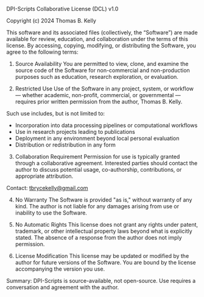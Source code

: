 DPI-Scripts Collaborative License (DCL) v1.0

Copyright (c) 2024 Thomas B. Kelly

This software and its associated files (collectively, the “Software”) are made available for review, education, and collaboration under the terms of this license. By accessing, copying, modifying, or distributing the Software, you agree to the following terms:

1. Source Availability
You are permitted to view, clone, and examine the source code of the Software for non-commercial and non-production purposes such as education, research exploration, or evaluation.

2. Restricted Use
Use of the Software in any project, system, or workflow — whether academic, non-profit, commercial, or governmental — requires prior written permission from the author, Thomas B. Kelly.

Such use includes, but is not limited to:
- Incorporation into data processing pipelines or computational workflows
- Use in research projects leading to publications
- Deployment in any environment beyond local personal evaluation
- Distribution or redistribution in any form

3. Collaboration Requirement
Permission for use is typically granted through a collaborative agreement. Interested parties should contact the author to discuss potential usage, co-authorship, contributions, or appropriate attribution.

Contact: tbrycekelly@gmail.com

4. No Warranty
The Software is provided "as is," without warranty of any kind. The author is not liable for any damages arising from use or inability to use the Software.

5. No Automatic Rights
This license does not grant any rights under patent, trademark, or other intellectual property laws beyond what is explicitly stated. The absence of a response from the author does not imply permission.

6. License Modification
This license may be updated or modified by the author for future versions of the Software. You are bound by the license accompanying the version you use.

Summary: DPI-Scripts is source-available, not open-source. Use requires a conversation and agreement with the author.

